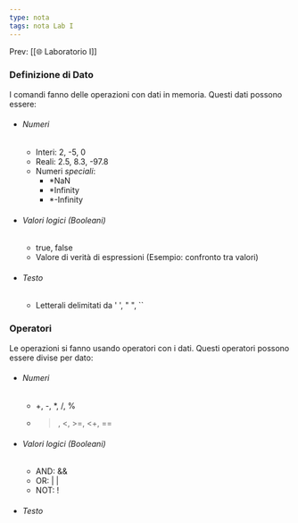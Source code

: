 ```yaml
---
type: nota
tags: nota Lab I
---
```


Prev: [[🌐 Laboratorio I]]

### Definizione di Dato

I comandi fanno delle operazioni con dati in memoria.
Questi dati possono essere:
- ###### Numeri
	- Interi: 2, -5, 0
	- Reali: 2.5, 8.3, -97.8
	- Numeri *speciali*:
		- *NaN
		- *Infinity
		- *-Infinity	
- ###### Valori logici (Booleani)
	- true, false
	- Valore di verità di espressioni (Esempio: confronto tra valori)
- ###### Testo
	- Letterali delimitati da ' ', " ", ``

### Operatori
 Le operazioni si fanno usando operatori con i dati.
 Questi operatori possono essere divise per dato:
 - ###### Numeri
	- +, -, *, /, %
	- >, <, >=, <+, ==
 - ###### Valori logici (Booleani)
	 - AND: &&
	 - OR: | |
	 - NOT: !
 - ###### Testo
 